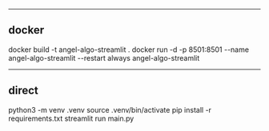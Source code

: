 ------------------------------------------------------
docker
------------------------------------------------------
docker build -t angel-algo-streamlit .
docker run -d -p 8501:8501 --name angel-algo-streamlit --restart always angel-algo-streamlit




------------------------------------------------------
direct
------------------------------------------------------
python3 -m venv .venv
source .venv/bin/activate
pip install -r requirements.txt
streamlit run main.py